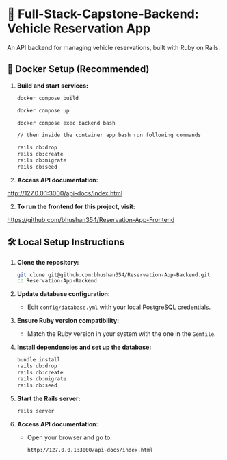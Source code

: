 # 🚗 Full-Stack-Capstone-Backend: Vehicle Reservation App

An API backend for managing vehicle reservations, built with Ruby on Rails.


## 🐳 Docker Setup (Recommended)

1. **Build and start services:**
   ```bash
   docker compose build
   
   docker compose up

   docker compose exec backend bash
   
   // then inside the container app bash run following commands

   rails db:drop
   rails db:create
   rails db:migrate
   rails db:seed
   ```

2. **Access API documentation:**

http://127.0.0.1:3000/api-docs/index.html

2. **To run the frontend for this project, visit:**

https://github.com/bhushan354/Reservation-App-Frontend


## 🛠 Local Setup Instructions

1. **Clone the repository:**
   ```bash
   git clone git@github.com:bhushan354/Reservation-App-Backend.git
   cd Reservation-App-Backend
   ```

2. **Update database configuration:**
   - Edit `config/database.yml` with your local PostgreSQL credentials.

3. **Ensure Ruby version compatibility:**
   - Match the Ruby version in your system with the one in the `Gemfile`.

4. **Install dependencies and set up the database:**
   ```bash
   bundle install
   rails db:drop
   rails db:create
   rails db:migrate
   rails db:seed
   ```

5. **Start the Rails server:**
   ```bash
   rails server
   ```

6. **Access API documentation:**
   - Open your browser and go to:
     ```
     http://127.0.0.1:3000/api-docs/index.html
     ```
